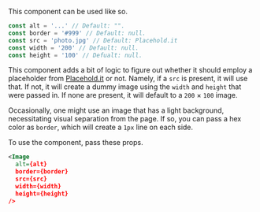 This component can be used like so.

```js
const alt = '...' // Default: "".
const border = '#999' // Default: null.
const src = 'photo.jpg' // Default: Placehold.it
const width = '200' // Default: null.
const height = '100' // Defualt: null.
```

This component adds a bit of logic to figure out whether it should employ a placeholder from [Placehold.it](http://placehold.it/) or not. Namely, if a `src` is present, it will use that. If not, it will create a dummy image using the `width` and `height` that were passed in. If none are present, it will default to a `200` &times; `100` image.

Occasionally, one might use an image that has a light background, necessitating visual separation from the page. If so, you can pass a hex color as `border`, which will create a `1px` line on each side.

To use the component, pass these props.

```xml
<Image
  alt={alt}
  border={border}
  src={src}
  width={width}
  height={height}
/>
```